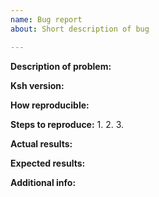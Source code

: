 ```yaml
---
name: Bug report
about: Short description of bug

---
```


**Description of problem:**


**Ksh version:**


**How reproducible:**


**Steps to reproduce:**
1.
2.
3.

**Actual results:**


**Expected results:**


**Additional info:**
